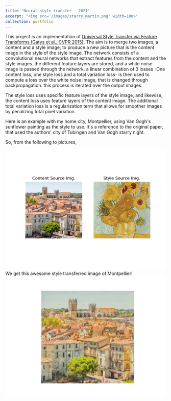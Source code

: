 ```yaml
---
title: "Neural style transfer - 2021"
excerpt: "<img src='/images/starry_martin.png' width=100>"
collection: portfolio
---
```


This project is an implementation of [Universal Style Transfer via Feature Transforms (Gatys et
al., CVPR 2015)](https://www.cv-foundation.org/openaccess/content_cvpr_2016/html/Gatys_Image_Style_Transfer_CVPR_2016_paper). The aim is to merge two images, a content and a style image, to produce a new picture that is the content image in the style of the style image. The network consists of a convolutional neural networks that extract features from the content and the style images. the different feature layers are stored, and a white noise image is passed through the network. a linear combination of 3 losses -One content loss, one style loss and a total variation loss- is then used to compute a loss over the white noise image, that is changed through backpropagation. this process is iterated over the output images.

The style loss uses specific feature layers of the style image, and likewise, the content loss uses feature layers of the content image. The additional total variation loss is a regularization term that allows for smoother images by penalizing total pixel variation.

Here is an example with my home city, Montpellier, using Van Gogh's sunflower painting as the style to use. It's a reference to the original paper, that used the authors' city of Tubingen and Van Gogh starry night.

So, from the following to pictures,

<img src='/images/tournesol_montpellier_before.png' width=800>
We get this awesome style transferred image of Montpellier!

<img src='/images/tournesol_montpellier.png' width=512>